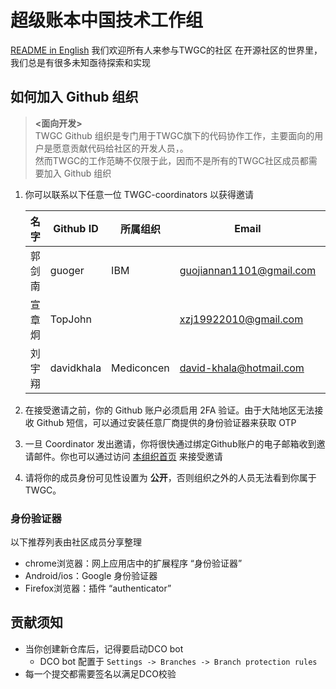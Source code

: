 # 超级账本中国技术工作组
[README in English](./README_EN.md)
我们欢迎所有人来参与TWGC的社区
在开源社区的世界里，我们总是有很多未知亟待探索和实现

## 如何加入 Github 组织

> **<面向开发>**  
> TWGC Github 组织是专门用于TWGC旗下的代码协作工作，主要面向的用户是愿意贡献代码给社区的开发人员，。  
> 然而TWGC的工作范畴不仅限于此，因而不是所有的TWGC社区成员都需要加入 Github 组织



1. 你可以联系以下任意一位 TWGC-coordinators 以获得邀请

    |  名字   | Github ID  | 所属组织 | Email | 城市 | Rocketchat ID |
    | ------ | ---------  | ------  | ---- | ---- | ------------  | 
    | 郭剑南  | guoger | IBM | guojiannan1101@gmail.com | 北京 | guoger |
    | 宣章炯  | TopJohn |    | xzj19922010@gmail.com | 杭州 | TopJohn |
    | 刘宇翔 | davidkhala | Mediconcen | david-khala@hotmail.com | 香港 | davidkhala |

1. 在接受邀请之前，你的 Github 账户必须启用 2FA 验证。由于大陆地区无法接收 Github 短信，可以通过安装任意厂商提供的身份验证器来获取 OTP
1. 一旦 Coordinator 发出邀请，你将很快通过绑定Github账户的电子邮箱收到邀请邮件。你也可以通过访问 [本组织首页](https://github.com/Hyperledger-TWGC) 来接受邀请
1. 请将你的成员身份可见性设置为 **公开**，否则组织之外的人员无法看到你属于 TWGC。

### 身份验证器

以下推荐列表由社区成员分享整理
- chrome浏览器：网上应用店中的扩展程序 “身份验证器”
- Android/ios：Google 身份验证器
- Firefox浏览器：插件 “authenticator”

## 贡献须知

- 当你创建新仓库后，记得要启动DCO bot
    - DCO bot 配置于 `Settings -> Branches -> Branch protection rules`
- 每一个提交都需要签名以满足DCO校验

